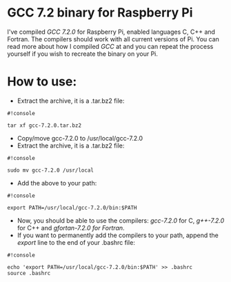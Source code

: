 # GCC 7.2 binary for Raspberry Pi #

I've compiled *GCC 7.2.0* for Raspberry Pi, enabled languages C, C++ and Fortran. The compilers should work with all current versions of Pi.
You can read more about how I compiled *GCC* at []() and you can repeat the process yourself if you wish to recreate the binary on your Pi.

How to use:
===========

* Extract the archive, it is a .tar.bz2 file:
```
#!console

tar xf gcc-7.2.0.tar.bz2
```

* Copy/move gcc-7.2.0 to /usr/local/gcc-7.2.0
* Extract the archive, it is a .tar.bz2 file:
```
#!console

sudo mv gcc-7.2.0 /usr/local
```

* Add the above to your path:
```
#!console

export PATH=/usr/local/gcc-7.2.0/bin:$PATH
```

* Now, you should be able to use the compilers: *gcc-7.2.0* for C, *g++-7.2.0* for C++ and *gfortan-7.2.0 for Fortran*.
* If you want to permanently add the compilers to your path, append the *export* line to the end of your .bashrc file:
```
#!console

echo 'export PATH=/usr/local/gcc-7.2.0/bin:$PATH' >> .bashrc
source .bashrc
```
